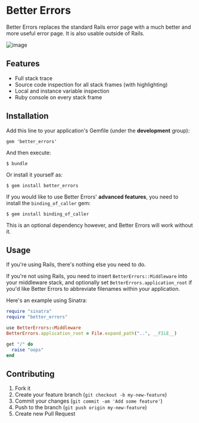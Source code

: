 # Better Errors

Better Errors replaces the standard Rails error page with a much better and more useful error page. It is also usable outside of Rails.

![image](http://i.imgur.com/quHUZ.png)

## Features

* Full stack trace
* Source code inspection for all stack frames (with highlighting)
* Local and instance variable inspection
* Ruby console on every stack frame

## Installation

Add this line to your application's Gemfile (under the **development** group):

    gem 'better_errors'

And then execute:

    $ bundle

Or install it yourself as:

    $ gem install better_errors

If you would like to use Better Errors' **advanced features**, you need to install the `binding_of_caller` gem:

    $ gem install binding_of_caller

This is an optional dependency however, and Better Errors will work without it.

## Usage

If you're using Rails, there's nothing else you need to do.

If you're not using Rails, you need to insert `BetterErrors::Middleware` into your middleware stack, and optionally set `BetterErrors.application_root` if you'd like Better Errors to abbreviate filenames within your application.

Here's an example using Sinatra:

```ruby
require "sinatra"
require "better_errors"

use BetterErrors::Middleware
BetterErrors.application_root = File.expand_path("..", __FILE__)

get "/" do
  raise "oops"
end
```

## Contributing

1. Fork it
2. Create your feature branch (`git checkout -b my-new-feature`)
3. Commit your changes (`git commit -am 'Add some feature'`)
4. Push to the branch (`git push origin my-new-feature`)
5. Create new Pull Request
